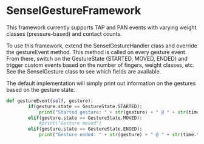 # SenselGestureFramework

This framework currently supports TAP and PAN events with varying weight classes (pressure-based) and contact counts.

To use this framework, extend the SenselGestureHandler class and override the gestureEvent method. This method is called on every gesture event. From there, switch on the GestureState (STARTED, MOVED, ENDED) and trigger custom events based on the number of fingers, weight classes, etc. See the SenselGesture class to see which fields are available.

The default implementation will simply print out information on the gestures based on the gesture state.

```python
def gestureEvent(self, gesture):
		if(gesture.state == GestureState.STARTED):
			print("Started gesture: " + str(gesture) + " @ " + str(time.time()))
		elif(gesture.state == GestureState.MOVED):
			#print("Gesture moved")
		elif(gesture.state == GestureState.ENDED):
			print("Gesture ended: " + str(gesture) + " @ " + str(time.time()))
```
